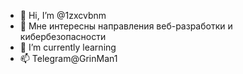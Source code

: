 - 👋 Hi, I’m @1zxcvbnm
- 👀  Мне интересны направления  веб-разработки и кибербезопасности
- 🌱 I’m currently learning 
- 📫 Telegram\@GrinMan1

